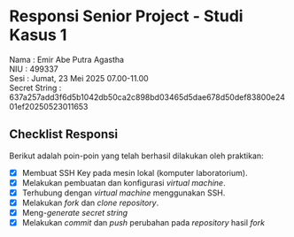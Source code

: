 # Responsi Senior Project - Studi Kasus 1

Nama : Emir Abe Putra Agastha  
NIU : 499337  
Sesi : Jumat, 23 Mei 2025 07.00-11.00  
Secret String : 637a257add3f6d5b1042db50ca2c898bd03465d5dae678d50def83800e2401ef20250523011653

## Checklist Responsi

Berikut adalah poin-poin yang telah berhasil dilakukan oleh praktikan:

- [x] Membuat SSH Key pada mesin lokal (komputer laboratorium).
- [x] Melakukan pembuatan dan konfigurasi _virtual machine_.
- [x] Terhubung dengan _virtual machine_ menggunakan SSH.
- [x] Melakukan _fork_ dan _clone_ _repository_.
- [x] Meng-_generate_ _secret string_
- [x] Melakukan _commit_ dan _push_ perubahan pada _repository_ hasil _fork_
